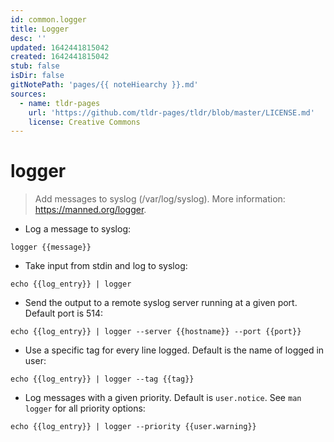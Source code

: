 ```yaml
---
id: common.logger
title: Logger
desc: ''
updated: 1642441815042
created: 1642441815042
stub: false
isDir: false
gitNotePath: 'pages/{{ noteHiearchy }}.md'
sources:
  - name: tldr-pages
    url: 'https://github.com/tldr-pages/tldr/blob/master/LICENSE.md'
    license: Creative Commons
---
```

# logger

> Add messages to syslog (/var/log/syslog).
> More information: <https://manned.org/logger>.

- Log a message to syslog:

`logger {{message}}`

- Take input from stdin and log to syslog:

`echo {{log_entry}} | logger`

- Send the output to a remote syslog server running at a given port. Default port is 514:

`echo {{log_entry}} | logger --server {{hostname}} --port {{port}}`

- Use a specific tag for every line logged. Default is the name of logged in user:

`echo {{log_entry}} | logger --tag {{tag}}`

- Log messages with a given priority. Default is `user.notice`. See `man logger` for all priority options:

`echo {{log_entry}} | logger --priority {{user.warning}}`

